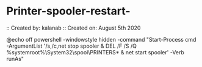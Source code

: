 # Printer-spooler-restart-
:: Created by: kalanab
:: Created on: August 5th 2020



@echo off
powershell -windowstyle hidden -command "Start-Process cmd -ArgumentList '/s,/c,net stop spooler & DEL /F /S /Q %systemroot%\System32\spool\PRINTERS\* & net start spooler' -Verb runAs"


